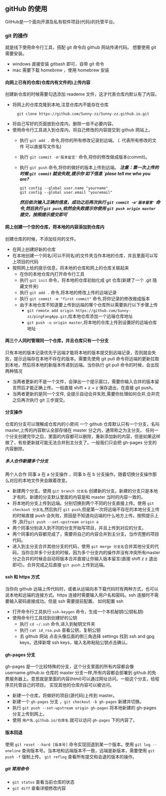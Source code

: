 ## gitHub 的使用 
GitHub是一个面向开源及私有软件项目(代码)的托管平台。

### git 的操作
就是线下使用命令行工具，搭配 git 命令向 github 网站传递代码。
想要使用 git 需要安装。
- windows 直接安装 gitbash 即可，自带 git 命令
- mac 需要下载 homebrew ，使用 homebrew 安装

#### 向网上已有的仓库(仓库内有文件的)上传内容
创建新仓库的时候需要勾选添加 reademe 文件，这才代表仓库内默认有了内容。
- 将网上的仓库克隆到本地,注意仓库内不能存在仓库
  ```shell
    git clone https://github.com/Sunny-zz/Sunny-zz.github.io.git
  ```
- 将自己写好的页面放到仓库内，删除一些不必要内容。
- 使用命令行工具进入到仓库内，将自己修改的内容提交到 github 网站上。
  - 执行 `git add .` 命令,将你的所有修改记录到远端。 (. 代表所有修改的文件 可以直接写文件名)
  - 执行 `git commit -m'版本留言'` 命令,将你的修改做成版本(commit)。
  - 执行 `git push` 命令,将你的做好的版本上传到远端。
  ***注意：第一次上传的时候  `git commit` 就会失败,提示你 如下信息 `plase tell me who you are?***

      ```
      git config --global user.name "yourname"
      git config --global user.email "youremail"
      ```
    ***然后依次输入正确的信息，成功之后再次执行 `git commit -m'版本留言'` 命令,然后执行 `git push`,依然会失败提示你使用 `git push origin master` 提交，按照提示提交即可***

#### 网上创建一个空的仓库，将本地的内容添加到仓库内
创建仓库的时候，不添加任何的文件。
- 在网上创建好新的仓库
- 在本地创建一个同名(可以不同名)的文件夹当作本地的仓库，并且里面可以写上项目的代码
- 按照网上给的提示信息，将本地的仓库和网上的仓库关联起来
  - 在你的本地仓库内打开命令行工具
  - 执行 `git init` 命令，将本地的仓库初始化成 git 仓库(新建了一个 .git 隐藏文件夹)
  - 执行 `git add .` 命令,将本地的修改上传的远端记录
  - 执行 `git commit -m "first commit"` 命令,将你记录的修改做成版本
  - 由于本地仓库不知道要上传到远端的哪个仓库所以需要执行以下步骤上传
    - `git remote add origin https://github.com/Sunny-zz/pingFangApp.git`,给本地仓库添加一个远端仓库地址
    - `git push -u origin master`,将本地的仓库上传到设置好的远端仓库地址

#### 两三个人同时管理同一个仓库，并且仓库只有一个分支
只有本地的版本记录优先于远端才能将本地的版本提交到远端记录，否则就会失败，提示远端存在本地不存在的版本。需要先使用 git pull 命令将远端的更新拉取到本地，然后将本地的新版本传递到远端。当你执行 git pull 命令的时候，会出现两种情况
- 当两者更新的不是一个文件，会弹出一个提示窗口，需要你输入合并的版本留言然后才能正确上传。一般直接 shift + z + z 保存退出，在直接 git push。
- 当两者更新的是同一个文件, 会提示自动合并失败,需要你处理如何合并,合并完之后再次执行 git 三步提交。

#### 分支操作
仓库的分支可以理解成仓库内的小房间
一个 github 仓库默认只有一个分支，名叫 master,上传的内容默认全部存储在 master 分之内，通常称之为主分支。
任何一个分支创建完毕之后，里面的内容都可以删除，重新添加新的内容，但是如果这样做了，有些更新就可能无法合并到主分支了。一般我们只会把 gh-pages 分支的内容删除。

##### 多人合作新建多个分支
两个人合作 同事 a 在 a 分支操作 ，同事 b 在 b 分支操作。随着切换分支操作那么对应的本地文件夹会跟着改变。
- 新建两个分支。使用 `git branch 分支名` 创建新的分支。新建的分支只是本地才有的。新建的分支默认里面的内容是和 master 当时的内容一致的。
- 将本地的分支上传到远端。分别切换到两个不同的分支直接上传。使用 `git checkout 分支名`,然后执行 `git push`,但是第一次将远端不存在的本地分支上传的时候直接 push 会失败，原因是不知道向远端的什么地方上传。按照提示上传 ,执行`git push --set-upstream origin a`
- 两个同事分别进入到不同的分支开始写项目，并且上传到对应的分支。
- 两个同事的内容都完成了，需要将自己的内容合并到主分支。当作完整的项目代码。
- 进入到主分支合并其他分支的代码，使用 `git merge 分支名`合并其他分支的代码，当你合并多个分支的时候，因为多个分支内的操作并没有冲突所有master分之合并的时候会自动将版本合并直接让你输入版本留言(直接 shift z z 退出即可)。合并完成之后直接 `git push` 上传到远端。


#### ssh 和 https 方式
当你向 github 远端上传代码时，或者从远端向本下载代码时有两种方式，也可以说本地和远端的连接方式。https 连接时需要输入用户名和密码。ssh 连接时不需要输入密码直接成功。但是 ssh 需要提前配置。
如何配置 ssh 
- 打开命令行工具执行 `ssh-keygen` 命令，生成一个本机秘钥(公钥私钥)
- 使用命令行工具找到创建好的公钥 
  - 执行 `cd ~/.ssh` 命令,进入到秘钥文件夹
  - 执行 `cat id_rsa.pub` 查看公钥，复制公钥
  - 去 github 网站 点击头像后面的倒三角选择 settings 找到 ssh and gpg keys，选择新增 ssh keys，输入名称粘贴公钥点击确认。

#### gh-pages  分支
gh-pages 是一个比较特殊的分支，这个分支里面的所有内容都会像 username.github.io 仓库的 master 分支一样,所有内容都会部署到 github 的免费服务器上。意思就是里面的内容(html)可以通过网址访问。一般这个分支，给程序员托管自己的项目。
实现其他的仓库内容可以被访问。
- 新建一个仓库，将做好的项目(源代码)上传到 master。
- 新建一个 `gh-pages` 分支 ，`git checkout -b gh-pages` 新建并切换。
- 执行 `git push --set-upstream origin gh-pages` 将本地新建的 gh-pages 分支上传到网上。
- 使用 `用户名.github.io/仓库名` 就可以访问 `gh-pages` 下的内容了。

#### 版本回退 
使用 `git reset --hard [版本号]` 命令实现回退到某一个版本。使用 `git log --oneline` 查询版本号。当本地和远端版本不一致，远端是新版本，需要使用 `git push -f` 强制上传。
`git reflog` 查看所有提交和会退的版本的操作。

##### git 常用命令
- `git status` 查看当前仓库的状态
- `git diff` 查看详细修改内容
